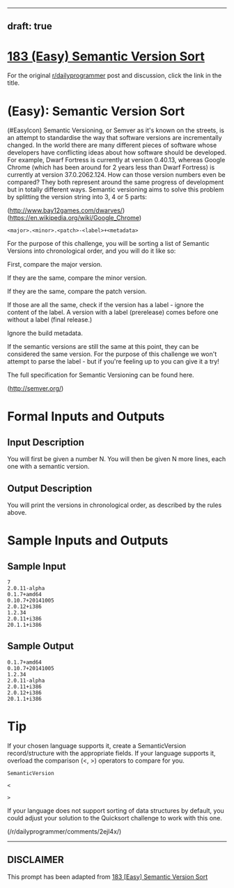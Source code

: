 ---
draft: true
----

# [183 (Easy) Semantic Version Sort](https://www.reddit.com/r/dailyprogrammer/comments/2igfj9/10062014_challenge_183_easy_semantic_version_sort/)

For the original [r/dailyprogrammer](https://www.reddit.com/r/dailyprogrammer/) post and discussion, click the link in the title.

#  (Easy): Semantic Version Sort
(#EasyIcon)
Semantic Versioning, or Semver as it's known on the streets, is an attempt to standardise the way that software versions are incrementally changed. In the world there are many different pieces of software whose developers have conflicting ideas about how software should be developed. For example, Dwarf Fortress is currently at version 0.40.13, whereas Google Chrome (which has been around for 2 years less than Dwarf Fortress) is currently at version 37.0.2062.124. How can those version numbers even be compared? They both represent around the same progress of development but in totally different ways. Semantic versioning aims to solve this problem by splitting the version string into 3, 4 or 5 parts:

(http://www.bay12games.com/dwarves/)
(https://en.wikipedia.org/wiki/Google_Chrome)

```
<major>.<minor>.<patch>-<label>+<metadata>
```
For the purpose of this challenge, you will be sorting a list of Semantic Versions into chronological order, and you will do it like so:

First, compare the major version.

If they are the same, compare the minor version.

If they are the same, compare the patch version.

If those are all the same, check if the version has a label - ignore the content of the label. A version with a label (prerelease) comes before one without a label (final release.)

Ignore the build metadata.

If the semantic versions are still the same at this point, they can be considered the same version. For the purpose of this challenge we won't attempt to parse the label - but if you're feeling up to you can give it a try!

The full specification for Semantic Versioning can be found here.

(http://semver.org/)
# Formal Inputs and Outputs
## Input Description
You will first be given a number N. You will then be given N more lines, each one with a semantic version.

## Output Description
You will print the versions in chronological order, as described by the rules above.

# Sample Inputs and Outputs
## Sample Input

```
7
2.0.11-alpha
0.1.7+amd64
0.10.7+20141005
2.0.12+i386
1.2.34
2.0.11+i386
20.1.1+i386
```
## Sample Output

```
0.1.7+amd64
0.10.7+20141005
1.2.34
2.0.11-alpha
2.0.11+i386
2.0.12+i386
20.1.1+i386
```
# Tip
If your chosen language supports it, create a SemanticVersion record/structure with the appropriate fields. If your language supports it, overload the comparison (<, >) operators to compare for you.


```
SemanticVersion
```

```
<
```

```
>
```
If your language does not support sorting of data structures by default, you could adjust your solution to the Quicksort challenge to work with this one.

(/r/dailyprogrammer/comments/2ejl4x/)

----
## **DISCLAIMER**
This prompt has been adapted from [183 [Easy] Semantic Version Sort](https://www.reddit.com/r/dailyprogrammer/comments/2igfj9/10062014_challenge_183_easy_semantic_version_sort/
)
